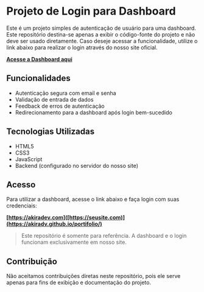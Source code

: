 # Projeto de Login para Dashboard

Este é um projeto simples de autenticação de usuário para uma dashboard. Este repositório destina-se apenas a exibir o código-fonte do projeto e não deve ser usado diretamente. Caso deseje acessar a funcionalidade, utilize o link abaixo para realizar o login através do nosso site oficial.

**[Acesse a Dashboard aqui](https://akiradv.github.io/portifolio/)**

## Funcionalidades

- Autenticação segura com email e senha
- Validação de entrada de dados
- Feedback de erros de autenticação
- Redirecionamento para a dashboard após login bem-sucedido

## Tecnologias Utilizadas

- HTML5
- CSS3
- JavaScript
- Backend (configurado no servidor do nosso site)

## Acesso

Para utilizar a dashboard, acesse o link abaixo e faça login com suas credenciais:

**[https://akiradev.com]([https://seusite.com)](https://akiradv.github.io/portifolio/)**

> Este repositório é somente para referência. A dashboard e o login funcionam exclusivamente em nosso site.

## Contribuição

Não aceitamos contribuições diretas neste repositório, pois ele serve apenas para fins de exibição e documentação do projeto.
